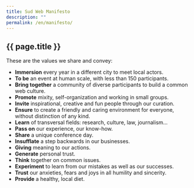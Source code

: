 ```yaml
---
title: Sud Web Manifesto
description: ""
permalink: /en/manifesto/
---
```


<section class="section">
<div class="wrapper" markdown="1">

# {{ page.title }}

These are the values we share and convey:

* **Immersion** every year in a different city to meet local actors.
* **To be** an event at human scale, with less than 150 participants.
* **Bring together** a community of diverse participants to build a common web culture.
* **Promote** mixity, self-organization and working in small groups.
* **Invite** inspirational, creative and fun people through our curation.
* **Ensure** to create a friendly and caring environment for everyone, without distinction of any kind.
* **Learn** of transversal fields: research, culture, law, journalism...
* **Pass on** our experience, our know-how.
* **Share** a unique conference day.
* **Insufflate** a step backwards in our businesses.
* **Giving** meaning to our actions.
* **Generate** personal trust.
* **Think** together on common issues.
* **Experiment** to learn from our mistakes as well as our successes.
* **Trust** our anxieties, fears and joys in all humility and sincerity.
* **Provide** a healthy, local diet.

</div>
</section>